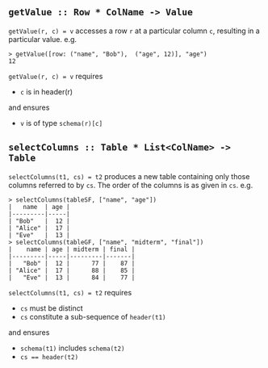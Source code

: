 
## `getValue :: Row * ColName -> Value`

`getValue(r, c) = v` accesses a row `r` at a particular column `c`, resulting in a particular value. e.g.

```
> getValue([row: ("name", "Bob"),  ("age", 12)], "age")
12
```

`getValue(r, c) = v` requires 

* `c` is in header(r)

and ensures

* `v` is of type `schema(r)[c]`

## `selectColumns :: Table * List<ColName> -> Table`

`selectColumns(t1, cs) = t2` produces a new table containing only those columns referred to by `cs`. The order of the columns is as given in `cs`. e.g.

```
> selectColumns(tableSF, ["name", "age"])
|   name  | age |
|---------|-----|
| "Bob"   |  12 |
| "Alice" |  17 |
| "Eve"   |  13 |
> selectColumns(tableGF, ["name", "midterm", "final"])
|    name | age | midterm | final |
|---------|-----|---------|-------|
|   "Bob" |  12 |      77 |    87 |
| "Alice" |  17 |      88 |    85 |
|   "Eve" |  13 |      84 |    77 |
```

`selectColumns(t1, cs) = t2` requires
* `cs` must be distinct
* `cs` constitute a sub-sequence of `header(t1)`

and ensures

* `schema(t1)` includes `schema(t2)`
* `cs == header(t2)`

